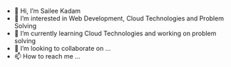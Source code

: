 - 👋 Hi, I’m Sailee Kadam
- 👀 I’m interested in Web Development, Cloud Technologies and Problem Solving 
- 🌱 I’m currently learning Cloud Technologies and working on problem solving
- 💞️ I’m looking to collaborate on ...
- 📫 How to reach me ...

<!---
sailee2781/sailee2781 is a ✨ special ✨ repository because its `README.md` (this file) appears on your GitHub profile.
You can click the Preview link to take a look at your changes.
--->
